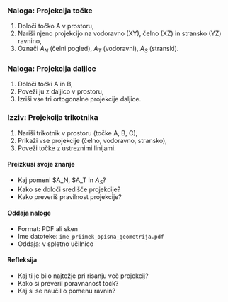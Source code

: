 ### Naloga: Projekcija točke

1. Določi točko A v prostoru,
2. Nariši njeno projekcijo na vodoravno (XY), čelno (XZ) in stransko (YZ) ravnino,
3. Označi $A_N$ (čelni pogled), $A_T$ (vodoravni), $A_S$ (stranski).

### Naloga: Projekcija daljice

1. Določi točki A in B,
2. Poveži ju z daljico v prostoru,
3. Izriši vse tri ortogonalne projekcije daljice.

### Izziv: Projekcija trikotnika

1. Nariši trikotnik v prostoru (točke A, B, C),
2. Prikaži vse projekcije (čelno, vodoravno, stransko),
3. Poveži točke z ustreznimi linijami.

#### Preizkusi svoje znanje

* Kaj pomeni $A_N, $A_T in $A_S$?
* Kako se določi središče projekcije?
* Kako preveriš pravilnost projekcije?

#### Oddaja naloge

* Format: PDF ali sken
* Ime datoteke: `ime_priimek_opisna_geometrija.pdf`
* Oddaja: v spletno učilnico

#### Refleksija

* Kaj ti je bilo najtežje pri risanju več projekcij?
* Kako si preveril poravnanost točk?
* Kaj si se naučil o pomenu ravnin?

